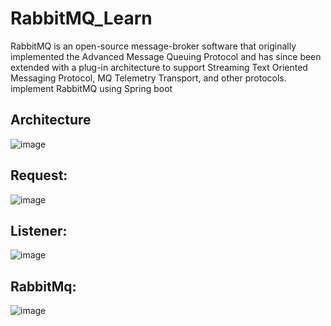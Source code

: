 # RabbitMQ_Learn
RabbitMQ is an open-source message-broker software that originally implemented the Advanced Message Queuing Protocol and has since been extended with a plug-in architecture to support Streaming Text Oriented Messaging Protocol, MQ Telemetry Transport, and other protocols. implement RabbitMQ using Spring boot

## Architecture
![image](https://user-images.githubusercontent.com/35097948/211276823-d983c158-8fa6-4cd2-9ce8-fb85e48bd7ca.png)

## Request:
![image](https://user-images.githubusercontent.com/35097948/211294943-72df54d0-f059-4b3b-8064-1ad2a3ec4cb5.png)

## Listener:
![image](https://user-images.githubusercontent.com/35097948/211295041-efa42758-405c-4355-b4be-8310b9837a34.png)

## RabbitMq:
![image](https://user-images.githubusercontent.com/35097948/211295305-265378e0-e59a-4cf2-93ad-a1c000785c90.png)

